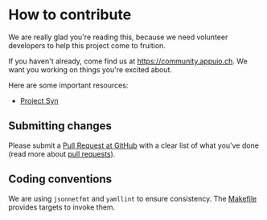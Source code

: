 # How to contribute

We are really glad you're reading this, because we need volunteer developers to
help this project come to fruition.

If you haven't already, come find us at https://community.appuio.ch. We want
you working on things you're excited about.

Here are some important resources:

* [Project Syn](https://syn.tools)

## Submitting changes

Please submit a [Pull Request at GitHub][PR] with a clear list of what you've
done (read more about [pull requests](http://help.github.com/pull-requests/)). 

## Coding conventions

We are using `jsonnetfmt` and `yamllint` to ensure consistency. The
[Makefile](Makefile) provides targets to invoke them.

[PR]: https://github.com/projectsyn/component-argocd/pulls
